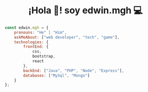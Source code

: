 <!---
- 👋 Hi, I’m Edwin Gallegos Hernández
- 👀 I’m interested in web development especially in front-end although I do not leave aside the back-end
- 🌱 I’m currently learning a lot about web development
--->
<h1 align="center"> ¡Hola 👋! soy edwin.mgh 💻 </h1>

```javascript
const edwin.mgh = {
    pronouns: "He" | "Him",
    askMeAbout: ["web developer", "tech", "game"],
    technologies: {
        frontEnd: {
            css,
            bootstrap,
            react
        },
        backEnd: ["Java", "PHP", "Node", "Express"],
        databases: ["MySql", "Mongo"]
    }
};
```

<!---
edwinmghdez/edwinmghdez is a ✨ special ✨ repository because its `README.md` (this file) appears on your GitHub profile.
You can click the Preview link to take a look at your changes.
--->
